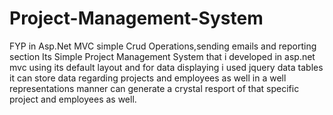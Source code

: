 # Project-Management-System
FYP in Asp.Net MVC simple Crud Operations,sending emails and reporting section
Its Simple Project Management System that i developed in asp.net mvc 
using its default layout and for data displaying i used jquery data tables
it can store data regarding projects and employees as well in a well representations manner 
can generate a crystal resport of that specific project and employees as well.
